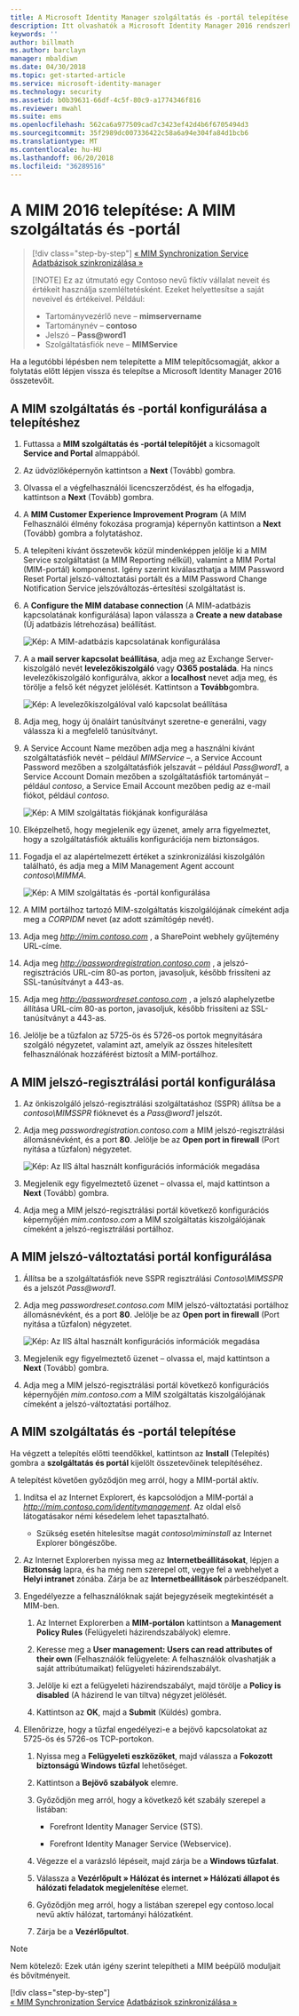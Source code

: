 ```yaml
---
title: A Microsoft Identity Manager szolgáltatás és -portál telepítése | Microsoft Docs
description: Itt olvashatók a Microsoft Identity Manager 2016 rendszerhez tartozó MIM szolgáltatás és -portál telepítési és konfigurálási lépései.
keywords: ''
author: billmath
ms.author: barclayn
manager: mbaldiwn
ms.date: 04/30/2018
ms.topic: get-started-article
ms.service: microsoft-identity-manager
ms.technology: security
ms.assetid: b0b39631-66df-4c5f-80c9-a1774346f816
ms.reviewer: mwahl
ms.suite: ems
ms.openlocfilehash: 562ca6a977509cad7c3423ef42d4b6f6705494d3
ms.sourcegitcommit: 35f2989dc007336422c58a6a94e304fa84d1bcb6
ms.translationtype: MT
ms.contentlocale: hu-HU
ms.lasthandoff: 06/20/2018
ms.locfileid: "36289516"
---
```

# <a name="install-mim-2016-mim-service-and-portal"></a>A MIM 2016 telepítése: A MIM szolgáltatás és -portál

> [!div class="step-by-step"]
> [« MIM Synchronization Service](install-mim-sync.md)
> [Adatbázisok szinkronizálása »](install-mim-sync-ad-service.md)
> 
> [!NOTE]
> Ez az útmutató egy Contoso nevű fiktív vállalat neveit és értékeit használja szemléltetésként. Ezeket helyettesítse a saját neveivel és értékeivel. Például:
> - Tartományvezérlő neve – **mimservername**
> - Tartománynév – **contoso**
> - Jelszó – <strong>Pass@word1</strong>
> - Szolgáltatásfiók neve – **MIMService**

Ha a legutóbbi lépésben nem telepítette a MIM telepítőcsomagját, akkor a folytatás előtt lépjen vissza és telepítse a Microsoft Identity Manager 2016 összetevőit.


## <a name="configure-mim-service-and-portal-for-installation"></a>A MIM szolgáltatás és -portál konfigurálása a telepítéshez

1. Futtassa a **MIM szolgáltatás és -portál telepítőjét** a kicsomagolt **Service and Portal** almappából.

2. Az üdvözlőképernyőn kattintson a **Next** (Tovább) gombra.

3. Olvassa el a végfelhasználói licencszerződést, és ha elfogadja, kattintson a **Next** (Tovább) gombra.

4. A **MIM Customer Experience Improvement Program** (A MIM Felhasználói élmény fokozása programja) képernyőn kattintson a **Next** (Tovább) gombra a folytatáshoz.

5. A telepíteni kívánt összetevők közül mindenképpen jelölje ki a MIM Service szolgáltatást (a MIM Reporting nélkül), valamint a MIM Portal (MIM-portál) komponenst. Igény szerint kiválaszthatja a MIM Password Reset Portal jelszó-változtatási portált és a MIM Password Change Notification Service jelszóváltozás-értesítési szolgáltatást is.

6. A **Configure the MIM database connection** (A MIM-adatbázis kapcsolatának konfigurálása) lapon válassza a **Create a new database** (Új adatbázis létrehozása) beállítást.

    ![Kép: A MIM-adatbázis kapcsolatának konfigurálása](media/install-mim-service-portal/MIM_Install10.png)

7. A a **mail server kapcsolat beállítása**, adja meg az Exchange Server-kiszolgáló nevét **levelezőkiszolgáló** vagy **O365 postaláda**. Ha nincs levelezőkiszolgáló konfigurálva, akkor a **localhost** nevet adja meg, és törölje a felső két négyzet jelölését. Kattintson a **Tovább**gombra.

    ![Kép: A levelezőkiszolgálóval való kapcsolat beállítása](media/install-mim-service-portal/MIM_Install11.png)

8. Adja meg, hogy új önaláírt tanúsítványt szeretne-e generálni, vagy válassza ki a megfelelő tanúsítványt.

9. A Service Account Name mezőben adja meg a használni kívánt szolgáltatásfiók nevét – például *MIMService* –, a Service Account Password mezőben a szolgáltatásfiók jelszavát – például <em>Pass@word1</em>, a Service Account Domain mezőben a szolgáltatásfiók tartományát – például *contoso*, a Service Email Account mezőben pedig az e-mail fiókot, például *contoso*.

    ![Kép: A MIM szolgáltatás fiókjának konfigurálása](media/install-mim-service-portal/MIM_Install12.png)

10. Elképzelhető, hogy megjelenik egy üzenet, amely arra figyelmeztet, hogy a szolgáltatásfiók aktuális konfigurációja nem biztonságos.

11. Fogadja el az alapértelmezett értéket a szinkronizálási kiszolgálón található, és adja meg a MIM Management Agent account *contoso\MIMMA*.

    ![Kép: A MIM szolgáltatás és -portál konfigurálása](media/install-mim-service-portal/MIM_Install13.png)

12. A MIM portálhoz tartozó MIM-szolgáltatás kiszolgálójának címeként adja meg a *CORPIDM* nevet (az adott számítógép nevét).

13. Adja meg *http://mim.contoso.com* , a SharePoint webhely gyűjtemény URL-címe.

14. Adja meg *http://passwordregistration.contoso.com* , a jelszó-regisztrációs URL-cím 80-as porton, javasoljuk, később frissíteni az SSL-tanúsítványt a 443-as.

15. Adja meg *http://passwordreset.contoso.com* , a jelszó alaphelyzetbe állítása URL-cím 80-as porton, javasoljuk, később frissíteni az SSL-tanúsítványt a 443-as.

16. Jelölje be a tűzfalon az 5725-ös és 5726-os portok megnyitására szolgáló négyzetet, valamint azt, amelyik az összes hitelesített felhasználónak hozzáférést biztosít a MIM-portálhoz.

## <a name="configure-mim-password-registration-portal"></a>A MIM jelszó-regisztrálási portál konfigurálása

1. Az önkiszolgáló jelszó-regisztrálási szolgáltatáshoz (SSPR) állítsa be a *contoso\MIMSSPR* fióknevet és a <em>Pass@word1</em> jelszót.

2. Adja meg *passwordregistration.contoso.com* a MIM jelszó-regisztrálási állomásnévként, és a port **80**. Jelölje be az **Open port in firewall** (Port nyitása a tűzfalon) négyzetet.

   ![Kép: Az IIS által használt konfigurációs információk megadása](media/install-mim-service-portal/MIM_Install14.png)

3. Megjelenik egy figyelmeztető üzenet – olvassa el, majd kattintson a **Next** (Tovább) gombra.

4. Adja meg a MIM jelszó-regisztrálási portál következő konfigurációs képernyőjén *mim.contoso.com* a MIM szolgáltatás kiszolgálójának címeként a jelszó-regisztrálási portálhoz.

## <a name="configure-mim-password-reset-portal"></a>A MIM jelszó-változtatási portál konfigurálása

1. Állítsa be a szolgáltatásfiók neve SSPR regisztrálási *Contoso\MIMSSPR* és a jelszót <em>Pass@word1</em>.

2. Adja meg *passwordreset.contoso.com* MIM jelszó-változtatási portálhoz állomásnévként, és a port **80**. Jelölje be az **Open port in firewall** (Port nyitása a tűzfalon) négyzetet.

   ![Kép: Az IIS által használt konfigurációs információk megadása](media/install-mim-service-portal/MIM_Install15.png)

3. Megjelenik egy figyelmeztető üzenet – olvassa el, majd kattintson a **Next** (Tovább) gombra.

4. Adja meg a MIM jelszó-regisztrálási portál következő konfigurációs képernyőjén *mim.contoso.com* a MIM szolgáltatás kiszolgálójának címeként a jelszó-változtatási portálhoz.

## <a name="install-mim-service-and-portal"></a>A MIM szolgáltatás és -portál telepítése

Ha végzett a telepítés előtti teendőkkel, kattintson az **Install** (Telepítés) gombra a **szolgáltatás és portál** kijelölt összetevőinek telepítéséhez.

A telepítést követően győződjön meg arról, hogy a MIM-portál aktív.

1. Indítsa el az Internet Explorert, és kapcsolódjon a MIM-portál a *http://mim.contoso.com/identitymanagement*. Az oldal első látogatásakor némi késedelem lehet tapasztalható.

    - Szükség esetén hitelesítse magát *contoso\miminstall* az Internet Explorer böngészőbe.

2. Az Internet Explorerben nyissa meg az **Internetbeállításokat**, lépjen a **Biztonság** lapra, és ha még nem szerepel ott, vegye fel a webhelyet a **Helyi intranet** zónába.  Zárja be az **Internetbeállítások** párbeszédpanelt.

3. Engedélyezze a felhasználóknak saját bejegyzéseik megtekintését a MIM-ben.

    1.  Az Internet Explorerben a **MIM-portálon** kattintson a **Management Policy Rules** (Felügyeleti házirendszabályok) elemre.

    2.  Keresse meg a **User management: Users can read attributes of their own** (Felhasználók felügyelete: A felhasználók olvashatják a saját attribútumaikat) felügyeleti házirendszabályt.

    3.  Jelölje ki ezt a felügyeleti házirendszabályt, majd törölje a **Policy is disabled** (A házirend le van tiltva) négyzet jelölését.

    4.  Kattintson az **OK**, majd a **Submit** (Küldés) gombra.

4.  Ellenőrizze, hogy a tűzfal engedélyezi-e a bejövő kapcsolatokat az 5725-ös és 5726-os TCP-portokon.

    1.  Nyissa meg a **Felügyeleti eszközöket**, majd válassza a **Fokozott biztonságú Windows tűzfal** lehetőséget.

    2.  Kattintson a **Bejövő szabályok** elemre.

    3.  Győződjön meg arról, hogy a következő két szabály szerepel a listában:

        -   Forefront Identity Manager Service (STS).

        -   Forefront Identity Manager Service (Webservice).

    4.  Végezze el a varázsló lépéseit, majd zárja be a **Windows tűzfalat**.

    5.  Válassza a **Vezérlőpult » Hálózat és internet » Hálózati állapot és hálózati feladatok megjelenítése** elemet.

    6.  Győződjön meg arról, hogy a listában szerepel egy contoso.local nevű aktív hálózat, tartományi hálózatként.

    7.  Zárja be a **Vezérlőpultot**.

> [!NOTE]
> Nem kötelező: Ezek után igény szerint telepítheti a MIM beépülő moduljait és bővítményeit.
> 
> [!div class="step-by-step"]  
> [« MIM Synchronization Service](install-mim-sync.md)
> [Adatbázisok szinkronizálása »](install-mim-sync-ad-service.md)
